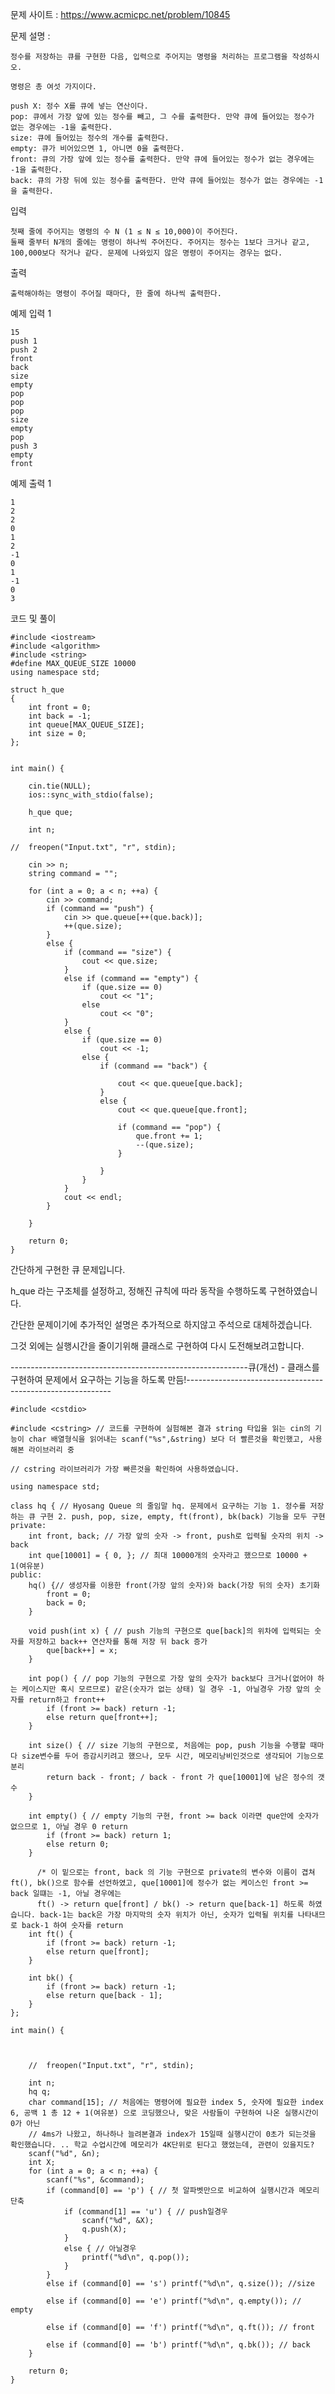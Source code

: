 문제 사이트 : https://www.acmicpc.net/problem/10845

문제 설명 :

	정수를 저장하는 큐를 구현한 다음, 입력으로 주어지는 명령을 처리하는 프로그램을 작성하시오.

	명령은 총 여섯 가지이다.

	push X: 정수 X를 큐에 넣는 연산이다.
	pop: 큐에서 가장 앞에 있는 정수를 빼고, 그 수를 출력한다. 만약 큐에 들어있는 정수가 없는 경우에는 -1을 출력한다.
	size: 큐에 들어있는 정수의 개수를 출력한다.
	empty: 큐가 비어있으면 1, 아니면 0을 출력한다.
	front: 큐의 가장 앞에 있는 정수를 출력한다. 만약 큐에 들어있는 정수가 없는 경우에는 -1을 출력한다.
	back: 큐의 가장 뒤에 있는 정수를 출력한다. 만약 큐에 들어있는 정수가 없는 경우에는 -1을 출력한다.
	
입력

	첫째 줄에 주어지는 명령의 수 N (1 ≤ N ≤ 10,000)이 주어진다. 
	둘째 줄부터 N개의 줄에는 명령이 하나씩 주어진다. 주어지는 정수는 1보다 크거나 같고, 100,000보다 작거나 같다. 문제에 나와있지 않은 명령이 주어지는 경우는 없다.

출력

	출력해야하는 명령이 주어질 때마다, 한 줄에 하나씩 출력한다.

예제 입력 1 

	15
	push 1
	push 2
	front
	back
	size
	empty
	pop
	pop
	pop
	size
	empty
	pop
	push 3
	empty
	front

예제 출력 1 

	1
	2
	2
	0
	1
	2
	-1
	0
	1
	-1
	0
	3

코드 및 풀이

	#include <iostream>
	#include <algorithm>
	#include <string>
	#define MAX_QUEUE_SIZE 10000
	using namespace std;

	struct h_que
	{
		int front = 0;
		int back = -1;
		int queue[MAX_QUEUE_SIZE];
		int size = 0;
	};


	int main() {

		cin.tie(NULL);
		ios::sync_with_stdio(false);

		h_que que;

		int n;

	//	freopen("Input.txt", "r", stdin);

		cin >> n;
		string command = "";

		for (int a = 0; a < n; ++a) {
			cin >> command;
			if (command == "push") {
				cin >> que.queue[++(que.back)];
				++(que.size);
			}
			else {
				if (command == "size") {
					cout << que.size;
				}
				else if (command == "empty") {
					if (que.size == 0)
						cout << "1";
					else
						cout << "0";
				}
				else {
					if (que.size == 0)
						cout << -1;
					else {
						if (command == "back") {

							cout << que.queue[que.back];
						}
						else {
							cout << que.queue[que.front];

							if (command == "pop") {
								que.front += 1;
								--(que.size);
							}

						}
					}
				}
				cout << endl;
			}

		}

		return 0;
	}

간단하게 구현한 큐 문제입니다.

h_que 라는 구조체를 설정하고, 정해진 규칙에 따라 동작을 수행하도록 구현하였습니다.

간단한 문제이기에 추가적인 설명은 추가적으로 하지않고 주석으로 대체하겠습니다.

그것 외에는 실행시간을 줄이기위해 클래스로 구현하여 다시 도전해보려고합니다.




-----------------------------------------------------------큐(개선) - 클래스를 구현하여 문제에서 요구하는 기능을 하도록 만듬!-----------------------------------------------------------





	#include <cstdio>

	#include <cstring> // 코드를 구현하여 실험해본 결과 string 타입을 읽는 cin의 기능이 char 배열형식을 읽어내는 scanf("%s",&string) 보다 더 빨른것을 확인했고, 사용해본 라이브러리 중

	// cstring 라이브러리가 가장 빠른것을 확인하여 사용하였습니다.

	using namespace std;

	class hq { // Hyosang Queue 의 줄임말 hq. 문제에서 요구하는 기능 1. 정수를 저장하는 큐 구현 2. push, pop, size, empty, ft(front), bk(back) 기능을 모두 구현
	private:
		int front, back; // 가장 앞의 숫자 -> front, push로 입력될 숫자의 위치 -> back
		int que[10001] = { 0, }; // 최대 10000개의 숫자라고 했으므로 10000 + 1(여유분)
	public:
		hq() {// 생성자를 이용한 front(가장 앞의 숫자)와 back(가장 뒤의 숫자) 초기화
			front = 0; 
			back = 0; 
		}

		void push(int x) { // push 기능의 구현으로 que[back]의 위차에 입력되는 숫자를 저장하고 back++ 연산자를 통해 저장 뒤 back 증가
			que[back++] = x; 
		}

		int pop() { // pop 기능의 구현으로 가장 앞의 숫자가 back보다 크거나(없어야 하는 케이스지만 혹시 모르므로) 같은(숫자가 없는 상태) 일 경우 -1, 아닐경우 가장 앞의 숫자를 return하고 front++
			if (front >= back) return -1;
			else return que[front++];
		}

		int size() { // size 기능의 구현으로, 처음에는 pop, push 기능을 수행할 때마다 size변수를 두어 증감시키려고 했으나, 모두 시간, 메모리낭비인것으로 생각되어 기능으로 분리
			return back - front; / back - front 가 que[10001]에 남은 정수의 갯수
		}

		int empty() { // empty 기능의 구현, front >= back 이라면 que안에 숫자가 없으므로 1, 아닐 경우 0 return
			if (front >= back) return 1;
			else return 0;
		}

		  /* 이 밑으로는 front, back 의 기능 구현으로 private의 변수와 이름이 겹쳐 ft(), bk()으로 함수를 선언하였고, que[10001]에 정수가 없는 케이스인 front >= back 일떄는 -1, 아닐 경우에는
		  ft() -> return que[front] / bk() -> return que[back-1] 하도록 하였습니다. back-1는 back은 가장 마지막의 숫자 위치가 아닌, 숫자가 입력될 위치를 나타내므로 back-1 하여 숫자를 return
		int ft() {
			if (front >= back) return -1;
			else return que[front];
		}

		int bk() {
			if (front >= back) return -1;
			else return que[back - 1];
		}
	};

	int main() {



		//	freopen("Input.txt", "r", stdin);

		int n;
		hq q;
		char command[15]; // 처음에는 명령어에 필요한 index 5, 숫자에 필요한 index 6, 공백 1 총 12 + 1(여유분) 으로 코딩했으나, 맞은 사람들이 구현하여 나온 실행시간이 0가 아닌
		// 4ms가 나왔고, 하나하나 늘려본결과 index가 15일때 실행시간이 0초가 되는것을 확인했습니다. .. 학교 수업시간에 메모리가 4K단위로 된다고 했었는데, 관련이 있을지도?
		scanf("%d", &n);
		int X;
		for (int a = 0; a < n; ++a) {
			scanf("%s", &command);
			if (command[0] == 'p') { // 첫 알파벳만으로 비교하여 실행시간과 메모리 단축
				if (command[1] == 'u') { // push일경우
					scanf("%d", &X);
					q.push(X);
				}
				else { // 아닐경우
					printf("%d\n", q.pop());
				}
			}
			else if (command[0] == 's') printf("%d\n", q.size()); //size

			else if (command[0] == 'e') printf("%d\n", q.empty()); // empty

			else if (command[0] == 'f') printf("%d\n", q.ft()); // front

			else if (command[0] == 'b') printf("%d\n", q.bk()); // back
		}

		return 0;
	}


